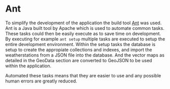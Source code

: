 # Ant

To simplify the development of the application the build tool [Ant](http://ant.apache.org/) was used. Ant is a Java built tool by Apache which is used to automate common tasks. These tasks could then be easily execute as to save time on development. By executing for example `ant setup` multiple tasks are executed to setup the entire development environment. Within the setup tasks the database is setup to create the appropiate collections and indexes, and import the weatherstations from a JSON file into the database. And the vector maps as detailed in the GeoData section are converted to GeoJSON to be used within the application.

Automated these tasks means that they are easier to use and any possible human errors are greatly reduced.